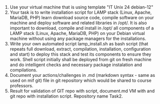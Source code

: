 1. Use your virtual machine that is using template "IT Unix 24 debian-12"
2. Your task is to write installation script for LAMP stack (Linux, Apache, MariaDB, PHP) learn download source code, compile software on your machine and deploy software and related libraries in /opt/.  It is also important to download, compile and install in /opt/ all components of a LAMP stack (Linux, Apache, MariaDB, PHP) on your Debian virtual machine without using any package managers for the installations.
3. Write your own automated script lamp_install.sh as bash script (that repeats full download, extract, compilation, installation, configuration and start) to deploy this stack and test its components to ensure they work. Shell script initially shall be deployed from git on fresh machine and do intelligent checks and necessary package instalation and compilations.
4. Document your actions/challenges in .md (markdown syntax - same as used on mif git) file in git repository which would be shared to course professors.
5. Result for validation of GIT repo with script, document.md VM with and git repo with installation script. Repository name Task2.